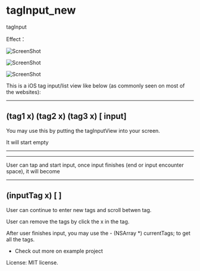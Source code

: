 tagInput_new
============

tagInput

Effect：

![ScreenShot](https://raw.github.com/realzzz/tagInput_new/master/tag1.gif)

![ScreenShot](https://raw.github.com/realzzz/tagInput_new/master/tag2.gif)

![ScreenShot](https://raw.github.com/realzzz/tagInput_new/master/tag3.gif)



This is a iOS tag input/list view like below (as commonly seen on most of the websites):

 ------------------------------------
  (tag1 x) (tag2 x) (tag3 x) [ input]
 ------------------------------------
 
 You may use this by putting the tagInputView into your screen. 
 
 It will start empty
 
 ------------------------------------
 
 ------------------------------------
 
 User can tap and start input, once input finishes (end or input encounter space), it will become
 
 ------------------------------------
 (inputTag x) [                     ]
 ------------------------------------
 
 User can continue to enter new tags and scroll betwen tag.
 
 User can remove the tags by click the x in the tag.
 
 After user finishes input, you may use the - (NSArray *) currentTags; to get all the tags.
 
 
 - Check out more on example project


License: MIT license. 
